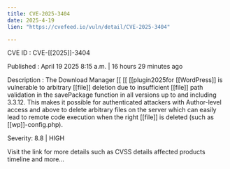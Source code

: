 ```yaml
---
title: CVE-2025-3404
date: 2025-4-19
lien: "https://cvefeed.io/vuln/detail/CVE-2025-3404"

---
```


CVE ID : CVE-[[2025]]-3404

Published :  April 19
2025
8:15 a.m. | 16 hours
29 minutes ago

Description : The Download Manager  [[ [[ [[plugin2025for  [[WordPress]] is vulnerable to arbitrary  [[file]] deletion due to insufficient  [[file]] path validation in the savePackage function in all versions up to
and including
3.3.12. This makes it possible for authenticated attackers
with Author-level access and above
to delete arbitrary files on the server
which can easily lead to remote code execution when the right  [[file]] is deleted (such as  [[wp]]-config.php).

Severity: 8.8 | HIGH

Visit the link for more details
such as CVSS details
affected products
timeline
and more...
